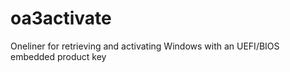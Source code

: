 # oa3activate
Oneliner for retrieving and activating Windows with an UEFI/BIOS embedded product key
